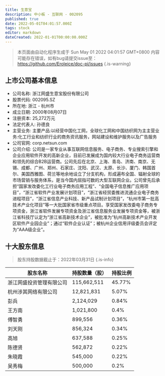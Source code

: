 ```yaml
---
title: 生意宝
description: 中小板 - 互联网 - 002095
published: true
date: 2022-05-01T04:01:57.000Z
tags: stock
editor: markdown
dateCreated: 2022-01-01T00:00:00.000Z
---
```


> 本页面由自动化程序生成于 Sun May 01 2022 04:01:57 GMT+0800
> 内容可能存在错误，如有bug请提交issue至：https://github.com/Eroleice/doc-pi/issues
{.is-warning}

## 上市公司基本信息
- 公司名称: 浙江网盛生意宝股份有限公司
- 股票代码: 002095.SZ
- 所在地: 浙江 - 杭州市
- 成立日期: 2000年08月07日
- 注册资本: 25,272万元
- 法定代表人: 孙德良
- 主营业务: 主要产品:以经营中国化工网，全球化工网和中国纺织网为主主营业务:化工行业和纺织行业的商务资讯服务，网站建设和维护服务以及广告服务
- 公司官网: corp.netsun.com
- 公司介绍: 公司是一家专业从事互联网信息服务、电子商务、专业搜索引擎和企业应用软件开发的高新企业，目前已发展成为国内较大行业电子商务运营商和领先的综合B2B运营商。公司先后在北京、上海、青岛、济南、南京、无锡、成都、广州、郑州、石家庄、沈阳、武汉、太原、长沙、厦门、韩国首尔、美国西雅图、荷兰等地余地设立了分支机构，形成遍布全国、辐射全球的市场营销与服务体系，是当今国内屈指可数的大型互联网企业。公司曾先后承担“国家发改委化工行业电子商务应用工程”、“全国电子信息推广应用项目”，“浙江省软件产业发展计划项目”，“浙江省经贸委推进流通企业电子商务进程项目”，“浙江省信息产业科技、新产品试制计划项目”，“杭州市第一批高技术产业化项目”等一大批国家省市级重点项目。享受国家发改委电子商务专项资金，浙江省软件发展专项资金及浙江省信息服务业发展专项资金等，被浙江省科技厅认定为“浙江省高新技术企业”，被批准为“杭州高新技术产业开发区软件产业园企业”；通过“软件企业认证”；被杭州企业信用评级委员会评定为“AAA级企业”。


## 十大股东信息
> 股东持股数据截止于：2022年03月31日
{.is-info}

| 股东名称 | 持股数量（股） | 持股比例 |
| --- | --- | --- |
| 浙江网盛投资管理有限公司 | 115,662,511 | 45.77% |
| 杭州涉其网络有限公司 | 12,821,831 | 5.07% |
| 彭兵 | 2,124,029 | 0.84% |
| 王方南 | 1,021,800 | 0.4% |
| 傅智勇 | 899,556 | 0.36% |
| 刘天刚 | 856,324 | 0.34% |
| 高旭 | 637,588 | 0.25% |
| 陈德贤 | 562,872 | 0.22% |
| 朱晓霞 | 545,000 | 0.22% |
| 吴秀梅 | 500,000 | 0.2% |




